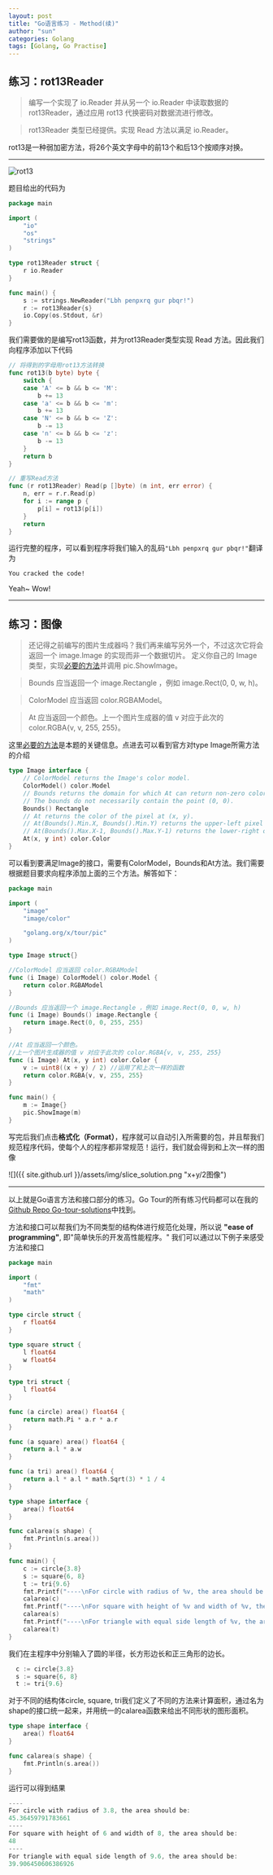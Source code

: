 ```yaml
---
layout: post
title: "Go语言练习 - Method(续)"
author: "sun"
categories: Golang
tags: [Golang, Go Practise]
---
```


## 练习：rot13Reader

> 编写一个实现了 io.Reader 并从另一个 io.Reader 中读取数据的 rot13Reader，通过应用 rot13 代换密码对数据流进行修改。

> rot13Reader 类型已经提供。实现 Read 方法以满足 io.Reader。

rot13是一种弱加密方法，将26个英文字母中的前13个和后13个按顺序对换。

---
![rot13](https://upload.wikimedia.org/wikipedia/commons/thumb/3/33/ROT13_table_with_example.svg/475px-ROT13_table_with_example.svg.png "rot13")

题目给出的代码为
```go
package main

import (
	"io"
	"os"
	"strings"
)

type rot13Reader struct {
	r io.Reader
}

func main() {
	s := strings.NewReader("Lbh penpxrq gur pbqr!")
	r := rot13Reader{s}
	io.Copy(os.Stdout, &r)
}
```
我们需要做的是编写rot13函数，并为rot13Reader类型实现 Read 方法。因此我们向程序添加以下代码
```go
// 将得到的字母用rot13方法转换
func rot13(b byte) byte {
	switch {
	case 'A' <= b && b <= 'M':
		b += 13
	case 'a' <= b && b <= 'm':
		b += 13
	case 'N' <= b && b <= 'Z':
		b -= 13
	case 'n' <= b && b <= 'z':
		b -= 13
	}
	return b
}

// 重写Read方法
func (r rot13Reader) Read(p []byte) (n int, err error) {
	n, err = r.r.Read(p)
	for i := range p {
		p[i] = rot13(p[i])
	}
	return
}
```
运行完整的程序，可以看到程序将我们输入的乱码`"Lbh penpxrq gur pbqr!"`翻译为
```
You cracked the code!
```
Yeah~ Wow!

---
## 练习：图像

> 还记得之前编写的图片生成器吗？我们再来编写另外一个，不过这次它将会返回一个 image.Image 的实现而非一个数据切片。
定义你自己的 Image 类型，实现[必要的方法](https://go-zh.org/pkg/image/#Image)并调用 pic.ShowImage。

> Bounds 应当返回一个 image.Rectangle ，例如 image.Rect(0, 0, w, h)。

> ColorModel 应当返回 color.RGBAModel。

> At 应当返回一个颜色。上一个图片生成器的值 v 对应于此次的 color.RGBA{v, v, 255, 255}。

这里[必要的方法](https://go-zh.org/pkg/image/#Image)是本题的关键信息。点进去可以看到官方对type Image所需方法的介绍
```go
type Image interface {
    // ColorModel returns the Image's color model.
    ColorModel() color.Model
    // Bounds returns the domain for which At can return non-zero color.
    // The bounds do not necessarily contain the point (0, 0).
    Bounds() Rectangle
    // At returns the color of the pixel at (x, y).
    // At(Bounds().Min.X, Bounds().Min.Y) returns the upper-left pixel of the grid.
    // At(Bounds().Max.X-1, Bounds().Max.Y-1) returns the lower-right one.
    At(x, y int) color.Color
}
```
可以看到要满足Image的接口，需要有ColorModel，Bounds和At方法。我们需要根据题目要求向程序添加上面的三个方法。解答如下：
```go
package main

import (
	"image"
	"image/color"

	"golang.org/x/tour/pic"
)

type Image struct{}

//ColorModel 应当返回 color.RGBAModel
func (i Image) ColorModel() color.Model {
	return color.RGBAModel
}

//Bounds 应当返回一个 image.Rectangle ，例如 image.Rect(0, 0, w, h)
func (i Image) Bounds() image.Rectangle {
	return image.Rect(0, 0, 255, 255)
}

//At 应当返回一个颜色。
//上一个图片生成器的值 v 对应于此次的 color.RGBA{v, v, 255, 255}
func (i Image) At(x, y int) color.Color {
	v := uint8((x + y) / 2) //运用了和上次一样的函数
	return color.RGBA{v, v, 255, 255}
}

func main() {
	m := Image{}
	pic.ShowImage(m)
}
```
写完后我们点击**格式化（Format）**，程序就可以自动引入所需要的包，并且帮我们规范程序代码，使每个人的程序都非常规范！运行，我们就会得到和上次一样的图像

![]({{ site.github.url }}/assets/img/slice_solution.png "x+y/2图像")

---
以上就是Go语言方法和接口部分的练习。Go Tour的所有练习代码都可以在我的[Github Repo Go-tour-solutions](https://github.com/shusunny/Go-Practice/tree/master/Go-tour-solutions)中找到。

方法和接口可以帮我们为不同类型的结构体进行规范化处理，所以说 **"ease of programming"**, 即"简单快乐的开发高性能程序。" 我们可以通过以下例子来感受方法和接口

```go
package main

import (
	"fmt"
	"math"
)

type circle struct {
	r float64
}

type square struct {
	l float64
	w float64
}

type tri struct {
	l float64
}

func (a circle) area() float64 {
	return math.Pi * a.r * a.r
}

func (a square) area() float64 {
	return a.l * a.w
}

func (a tri) area() float64 {
	return a.l * a.l * math.Sqrt(3) * 1 / 4
}

type shape interface {
	area() float64
}

func calarea(s shape) {
	fmt.Println(s.area())
}

func main() {
	c := circle{3.8}
	s := square{6, 8}
	t := tri{9.6}
	fmt.Printf("----\nFor circle with radius of %v, the area should be: \n", c.r)
	calarea(c)
	fmt.Printf("----\nFor square with height of %v and width of %v, the area should be: \n", s.l, s.w)
	calarea(s)
	fmt.Printf("----\nFor triangle with equal side length of %v, the area should be: \n", t.l)
	calarea(t)
}
```
我们在主程序中分别输入了圆的半径，长方形边长和正三角形的边长。
```go
  c := circle{3.8}
  s := square{6, 8}
  t := tri{9.6}
```
对于不同的结构体circle, square, tri我们定义了不同的方法来计算面积，通过名为shape的接口统一起来，并用统一的calarea函数来给出不同形状的图形面积。
```go
type shape interface {
	area() float64
}

func calarea(s shape) {
	fmt.Println(s.area())
}
```
运行可以得到结果
```go
----
For circle with radius of 3.8, the area should be: 
45.36459791783661
----
For square with height of 6 and width of 8, the area should be: 
48
----
For triangle with equal side length of 9.6, the area should be: 
39.906450606386926
```
